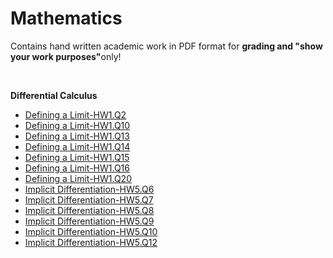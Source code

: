 <h1>Mathematics</b></h1>
<p>Contains hand written academic work in PDF format for <strong>grading and "show your work purposes"</strong>only!</p>
<br>
<body>
<p><b>Differential Calculus</b></p>
<ul>
  <li><a href="https://github.com/markrandyreid/math/blob/main/calc1.hw1.q2.pdf" target="_blank">Defining a Limit-HW1.Q2</a></li>
  <li><a href="https://github.com/markrandyreid/math/blob/main/calc1.hw1.q10.pdf" target="_blank">Defining a Limit-HW1.Q10</a></li>
  <li><a href="https://github.com/markrandyreid/math/blob/main/calc1.hw1.q13.pdf" target="_blank">Defining a Limit-HW1.Q13</a></li>
  <li><a href="https://github.com/markrandyreid/math/blob/main/calc1.hw1.q14.pdf" target="_blank">Defining a Limit-HW1.Q14</a></li>
  <li><a href="https://github.com/markrandyreid/math/blob/main/calc1.hw1.q15.pdf" target="_blank">Defining a Limit-HW1.Q15</a></li>
  <li><a href="https://github.com/markrandyreid/math/blob/main/calc1.hw1.q16.pdf" target="_blank">Defining a Limit-HW1.Q16</a></li>
  <li><a href="https://github.com/markrandyreid/math/blob/main/calc1.hw1.q20.pdf" target="_blank">Defining a Limit-HW1.Q20</a></li>
  <li><a href="https://github.com/markrandyreid/math/blob/main/calc1.hw5.q6.pdf" target="_blank">Implicit Differentiation-HW5.Q6</a></li>
  <li><a href="https://github.com/markrandyreid/math/blob/main/calc1.hw5.q7.pdf" target="_blank">Implicit Differentiation-HW5.Q7</a></li>
  <li><a href="https://github.com/markrandyreid/math/blob/main/calc1.hw5.q8.pdf" target="_blank">Implicit Differentiation-HW5.Q8</a></li>
  <li><a href="https://github.com/markrandyreid/math/blob/main/calc1.hw5.q9.pdf" target="_blank">Implicit Differentiation-HW5.Q9</a></li>
  <li><a href="https://github.com/markrandyreid/math/blob/main/calc1.hw5.q10.pdf" target="_blank">Implicit Differentiation-HW5.Q10</a></li>
  <li><a href="https://github.com/markrandyreid/math/blob/main/calc1.hw5.q12.pdf" target="_blank">Implicit Differentiation-HW5.Q12</a></li>
</ul>
</body>

